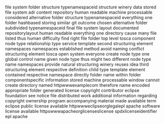 file system folder structure typenamespaceid structure winery data stored file system adr content repository human readable machine processable considered alternative folder structure typenamespaceid everything one folder hashbased storing similar git outcome chosen alternative folder subdivided typenamespaceid final file system layout documented repositorylayout human readable everything one directory cause many file listed thus human difficulty find right file folder top level tosca component node type relationship type service template second structuring element namespaces namespaces established method avoid naming conflict structuring element tosca open system everyone create node type one global control name given node type thus might two different node type name namespaces provide natural structuring winery reuses idea third structuring element respective definition child type template element contained respective namespace directly folder name within folder componentspecific information stored machine processable window cannot create directory named httpwwwexamplecom therefore name encoded appropriate folder generated license copyright contributor eclipse foundation see notice file distributed work additional information regarding copyright ownership program accompanying material made available term eclipse public license available httpwwweclipseorglegalepl apache software license available httpswwwapacheorglicenseslicense spdxlicenseidentifier epl apache